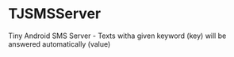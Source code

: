TJSMSServer
===========

Tiny Android SMS Server - Texts witha given keyword (key) will be answered automatically (value)
